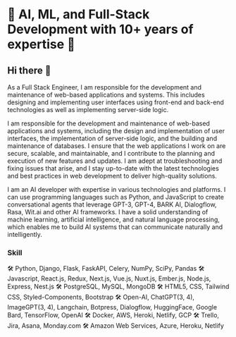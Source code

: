 
# 🚀 AI, ML, and Full-Stack Development with 10+ years of expertise 🚀


## Hi there 👋
As a Full Stack Engineer, I am responsible for the development and maintenance of web-based applications and systems. This includes designing and implementing user interfaces using front-end and back-end technologies as well as implementing server-side logic.

I am responsible for the development and maintenance of web-based applications and systems, including the design and implementation of user interfaces, the implementation of server-side logic, and the building and maintenance of databases. I ensure that the web applications I work on are secure, scalable, and maintainable, and I contribute to the planning and execution of new features and updates. I am adept at troubleshooting and fixing issues that arise, and I stay up-to-date with the latest technologies and best practices in web development to deliver high-quality solutions.

I am an AI developer with expertise in various technologies and platforms. I can use programming languages such as Python, and JavaScript to create conversational agents that leverage GPT-3, GPT-4, BARK AI, Dialogflow, Rasa, Wit.ai and other AI frameworks. I have a solid understanding of machine learning, artificial intelligence, and natural language processing, which enables me to build AI systems that can communicate naturally and intelligently.


### Skill
 
🛠 Python, Django, Flask, FaskAPI, Celery, NumPy, SciPy, Pandas
🛠 Javascript, React.js, Redux, Next.js, Vue.js, Nuxt.js, Ember.js, Node.js, Express, Nest.js
🛠 PostgreSQL, MySQL, MongoDB
🛠 HTML5, CSS, Tailwind CSS, Styled-Components, Bootstrap
🛠 Open-AI, ChatGPT(3, 4), ImageGPT(3, 4), Langchain, Botpress, Dialogflow, HuggingFace,  Google Bard, TensorFlow, OpenAI
🛠 Docker, AWS, Heroki, Netlify, GCP
🛠 Trello, Jira, Asana, Monday.com
🛠 Amazon Web Services, Azure, Heroku, Netlify

